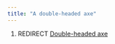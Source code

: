 ```yaml
---
title: "A double-headed axe"
---
```


1.  REDIRECT [Double-headed axe](Double-headed_axe "wikilink")